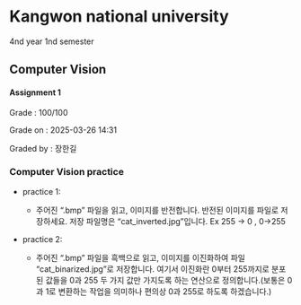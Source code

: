 # Kangwon national university

4nd year 1nd semester

## Computer Vision
#### Assignment 1
Grade : 100/100

Grade on : 2025-03-26 14:31

Graded by	: 장한길

### Computer Vision practice

- practice 1:
  * 주어진 “.bmp” 파일을 읽고, 이미지를 반전합니다.
  반전된 이미지를 파일로 저장하세요. 저장 파일명은 “cat_inverted.jpg”입니다.
  Ex 255 -> 0 , 0->255 

- practice 2:
  * 주어진 “.bmp” 파일을 흑백으로 읽고, 이미지를 이진화하여 파일 “cat_binarized.jpg”로 저장합니다.
  여기서 이진화란 0부터 255까지로 분포된 값들을 0과 255 두 가지 값만 가지도록 하는 연산으로 정의합니다.(보통은 0과 1로 변환하는 작업을 의미하나 편의상 0과 255로 하도록 하겠습니다.)
